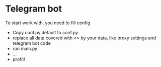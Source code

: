 # Telegram bot  
To start work with, you need to fill config  
- Copy conf.py.default to conf.py  
- replace all data covered with <> by your data, like proxy settings and telegram bot code  
- run main.py  
- ...  
- profit!  
